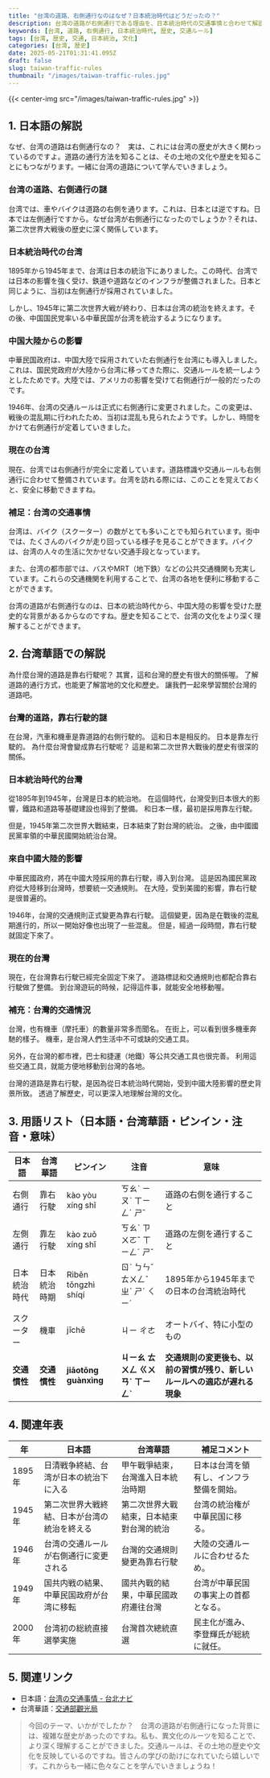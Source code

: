 ```yaml
---
title: "台湾の道路、右側通行なのはなぜ？日本統治時代はどうだったの？"
description: 台湾の道路が右側通行である理由を、日本統治時代の交通事情と合わせて解説します。歴史的背景から現代の交通ルールまでを学びましょう。
keywords: [台湾, 道路, 右側通行, 日本統治時代, 歴史, 交通ルール]
tags: [台湾, 歴史, 交通, 日本統治, 文化]
categories: [台湾, 歴史]
date: 2025-05-21T01:31:41.095Z
draft: false
slug: taiwan-traffic-rules
thumbnail: "/images/taiwan-traffic-rules.jpg"
---
```


{{< center-img src="/images/taiwan-traffic-rules.jpg" >}}

## 1. 日本語の解説

なぜ、台湾の道路は右側通行なの？　実は、これには台湾の歴史が大きく関わっているのですよ。道路の通行方法を知ることは、その土地の文化や歴史を知ることにもつながります。一緒に台湾の道路について学んでいきましょう。

### 台湾の道路、右側通行の謎

台湾では、車やバイクは道路の右側を通ります。これは、日本とは逆ですね。日本では左側通行ですから。なぜ台湾が右側通行になったのでしょうか？それは、第二次世界大戦後の歴史に深く関係しています。

### 日本統治時代の台湾

1895年から1945年まで、台湾は日本の統治下にありました。この時代、台湾では日本の影響を強く受け、鉄道や道路などのインフラが整備されました。日本と同じように、当初は左側通行が採用されていました。

しかし、1945年に第二次世界大戦が終わり、日本は台湾の統治を終えます。その後、中国国民党率いる中華民国が台湾を統治するようになります。

### 中国大陸からの影響

中華民国政府は、中国大陸で採用されていた右側通行を台湾にも導入しました。これは、国民党政府が大陸から台湾に移ってきた際に、交通ルールを統一しようとしたためです。大陸では、アメリカの影響を受けて右側通行が一般的だったのです。

1946年、台湾の交通ルールは正式に右側通行に変更されました。この変更は、戦後の混乱期に行われたため、当初は混乱も見られたようです。しかし、時間をかけて右側通行が定着していきました。

### 現在の台湾

現在、台湾では右側通行が完全に定着しています。道路標識や交通ルールも右側通行に合わせて整備されています。台湾を訪れる際には、このことを覚えておくと、安全に移動できますね。

### 補足：台湾の交通事情

台湾は、バイク（スクーター）の数がとても多いことでも知られています。街中では、たくさんのバイクが走り回っている様子を見ることができます。バイクは、台湾の人々の生活に欠かせない交通手段となっています。

また、台湾の都市部では、バスやMRT（地下鉄）などの公共交通機関も充実しています。これらの交通機関を利用することで、台湾の各地を便利に移動することができます。

台湾の道路が右側通行なのは、日本の統治時代から、中国大陸の影響を受けた歴史的な背景があるからなのですね。歴史を知ることで、台湾の文化をより深く理解することができます。

## 2. 台湾華語での解説

為什麼台灣的道路是靠右行駛呢？ 其實，這和台灣的歷史有很大的關係喔。 了解道路的通行方式，也能更了解當地的文化和歷史。 讓我們一起來學習關於台灣的道路吧。

### 台灣的道路，靠右行駛的謎

在台灣，汽車和機車是靠道路的右側行駛的。 這和日本是相反的。 日本是靠左行駛的。 為什麼台灣會變成靠右行駛呢？ 這是和第二次世界大戰後的歷史有很深的關係。

### 日本統治時代的台灣

從1895年到1945年，台灣是日本的統治地。 在這個時代，台灣受到日本很大的影響，鐵路和道路等基礎建設也得到了整備。 和日本一樣，最初是採用靠左行駛。

但是，1945年第二次世界大戰結束，日本結束了對台灣的統治。 之後，由中國國民黨率領的中華民國開始統治台灣。

### 來自中國大陸的影響

中華民國政府，將在中國大陸採用的靠右行駛，導入到台灣。 這是因為國民黨政府從大陸移到台灣時，想要統一交通規則。 在大陸，受到美國的影響，靠右行駛是很普遍的。

1946年，台灣的交通規則正式變更為靠右行駛。 這個變更，因為是在戰後的混亂期進行的，所以一開始好像也出現了一些混亂。 但是，經過一段時間，靠右行駛就固定下來了。

### 現在的台灣

現在，在台灣靠右行駛已經完全固定下來了。 道路標誌和交通規則也都配合靠右行駛做了整備。 到台灣遊玩的時候，記得這件事，就能安全地移動喔。

### 補充：台灣的交通情況

台灣，也有機車（摩托車）的數量非常多而聞名。 在街上，可以看到很多機車奔馳的樣子。 機車，是台灣人們生活中不可或缺的交通工具。

另外，在台灣的都市裡，巴士和捷運（地鐵）等公共交通工具也很完善。 利用這些交通工具，就能方便地移動到台灣的各地。

台灣的道路是靠右行駛，是因為從日本統治時代開始，受到中國大陸影響的歷史背景所致。 透過了解歷史，可以更深入地理解台灣的文化。

## 3. 用語リスト（日本語・台湾華語・ピンイン・注音・意味）

| 日本語 | 台湾華語 | ピンイン | 注音 | 意味 |
|---|---|---|---|---|
| 右側通行 | 靠右行駛 | kào yòu xíng shǐ | ㄎㄠˋ ㄧㄡˋ ㄒㄧㄥˊ ㄕˇ | 道路の右側を通行すること |
| 左側通行 | 靠左行駛 | kào zuǒ xíng shǐ | ㄎㄠˋ ㄗㄨㄛˇ ㄒㄧㄥˊ ㄕˇ | 道路の左側を通行すること |
| 日本統治時代 | 日本統治時期 | Rìběn tǒngzhì shíqí | ㄖˋ ㄅㄣˇ ㄊㄨㄥˇ ㄓˋ ㄕˊ ㄑㄧˊ | 1895年から1945年までの日本の台湾統治時代 |
| スクーター | 機車 | jīchē | ㄐㄧ ㄔㄜ | オートバイ、特に小型のもの |
| **交通慣性** | **交通慣性** | **jiāotōng guànxìng** | **ㄐㄧㄠ ㄊㄨㄥ ㄍㄨㄢˋ ㄒㄧㄥˋ** | **交通規則の変更後も、以前の習慣が残り、新しいルールへの適応が遅れる現象** |

## 4. 関連年表

| 年 | 日本語 | 台湾華語 | 補足コメント |
|---|---|---|---|
| 1895年 | 日清戦争終結、台湾が日本の統治下に入る | 甲午戰爭結束，台灣進入日本統治時期 | 日本は台湾を領有し、インフラ整備を開始。 |
| 1945年 | 第二次世界大戦終結、日本が台湾の統治を終える | 第二次世界大戰結束，日本結束對台灣的統治 | 台湾の統治権が中華民国に移る。 |
| 1946年 | 台湾の交通ルールが右側通行に変更される | 台灣的交通規則變更為靠右行駛 | 大陸の交通ルールに合わせるため。 |
| 1949年 | 国共内戦の結果、中華民国政府が台湾に移転 | 國共內戰的結果，中華民國政府遷往台灣 | 台湾が中華民国の事実上の首都となる。 |
| 2000年 | 台湾初の総統直接選挙実施 | 台灣首次總統直選 | 民主化が進み、李登輝氏が総統に就任。 |

## 5. 関連リンク

*   日本語：[台湾の交通事情 - 台北ナビ](https://www.taipeinavi.com/special/5058572)
*   台湾華語：[交通部觀光局](https://www.taiwan.net.tw/m1.aspx)

>今回のテーマ、いかがでしたか？　台湾の道路が右側通行になった背景には、複雑な歴史があったのですね。私も、異文化のルーツを知ることで、より深く理解することができました。交通ルールは、その土地の歴史や文化を反映しているのですね。皆さんの学びの助けになれていたら嬉しいです。これからも一緒に色々なことを学んでいきましょうね！